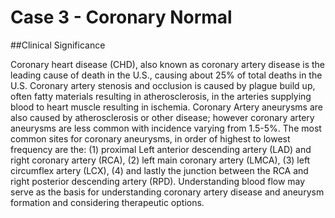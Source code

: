 # Case 3 - Coronary Normal #

##Clinical Significance 

Coronary heart disease (CHD), also known as coronary artery disease is the leading cause of death in the U.S., causing about 25% of total deaths in the U.S. Coronary artery stenosis and occlusion is caused by plague build up, often fatty materials resulting in atherosclerosis, in the arteries supplying blood to heart muscle resulting in ischemia. Coronary Artery aneurysms are also caused by atherosclerosis or other disease; however coronary artery aneurysms are less common with incidence varying from 1.5-5%. The most common sites for coronary aneurysms, in order of highest to lowest frequency are the: (1) proximal Left anterior descending artery (LAD) and right coronary artery (RCA), (2) left main coronary artery (LMCA), (3) left circumflex artery (LCX), (4) and lastly the junction between the RCA and right posterior descending artery (RPD). Understanding blood flow may serve as the basis for understanding coronary artery disease and aneurysm formation and considering therapeutic options.

